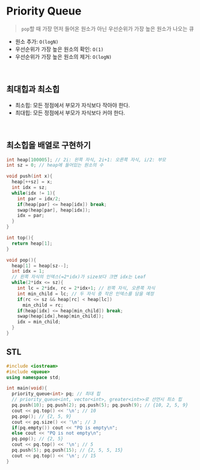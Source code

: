 # Priority Queue

> `pop`할 때 가장 먼저 들어온 원소가 아닌 우선순위가 가장 높은 원소가 나오는 큐

- 원소 추가: `O(logN)`
- 우선순위가 가장 높은 원소의 확인: `O(1)`
- 우선순위가 가장 높은 원소의 제거: `O(logN)`

<br/>

## 최대힙과 최소힙

- 최소힙: 모든 정점에서 부모가 자식보다 작아야 한다.
- 최대힙: 모든 정점에서 부모가 자식보다 커야 한다.

<br/>

## 최소힙을 배열로 구현하기

```cpp
int heap[100005]; // 2i: 왼쪽 자식, 2i+1: 오른쪽 자식, i/2: 부모
int sz = 0; // heap에 들어있는 원소의 수

void push(int x){
  heap[++sz] = x;
  int idx = sz;
  while(idx != 1){
    int par = idx/2;
    if(heap[par] <= heap[idx]) break;
    swap(heap[par], heap[idx]);
    idx = par;
  }
}

int top(){
  return heap[1];
}

void pop(){
  heap[1] = heap[sz--];
  int idx = 1;
  // 왼쪽 자식의 인덱스(=2*idx)가 size보다 크면 idx는 Leaf
  while(2*idx <= sz){
    int lc = 2*idx, rc = 2*idx+1; // 왼쪽 자식, 오른쪽 자식
    int min_child = lc; // 두 자식 중 작은 인덱스를 담을 예정
    if(rc <= sz && heap[rc] < heap[lc])
      min_child = rc;
    if(heap[idx] <= heap[min_child]) break;
    swap(heap[idx],heap[min_child]);
    idx = min_child;
  }
}
```

## STL

```cpp
#include <iostream>
#include <queue>
using namespace std;

int main(void){
  priority_queue<int> pq; // 최대 힙
  // priority_queue<int, vector<int>, greater<int>>로 선언시 최소 힙
  pq.push(10); pq.push(2); pq.push(5); pq.push(9); // {10, 2, 5, 9}
  cout << pq.top() << '\n'; // 10
  pq.pop(); // {2, 5, 9}
  cout << pq.size() << '\n'; // 3
  if(pq.empty()) cout << "PQ is empty\n";
  else cout << "PQ is not empty\n";
  pq.pop(); // {2, 5}
  cout << pq.top() << '\n'; // 5
  pq.push(5); pq.push(15); // {2, 5, 5, 15}
  cout << pq.top() << '\n'; // 15
}
```
